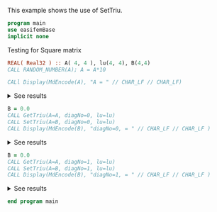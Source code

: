This example shows the use of SetTriu.

```fortran
program main
use easifemBase
implicit none
```

Testing for Square matrix

```fortran
REAL( Real32 ) :: A( 4, 4 ), lu(4, 4), B(4,4)
CALL RANDOM_NUMBER(A); A = A*10

CALl Display(MdEncode(A), "A = " // CHAR_LF // CHAR_LF)
```

<details>
<summary>See results</summary>
<div>

A =

|  |  |  |  |
|  --- |  --- |  --- |  --- |
| 2.859 | 5.5172 | 1.6403 | 5.7708 |
| 8.8695 | 6.974 | 5.6426 | 0.80722 |
| 6.8828 | 4.0238 | 9.9846 | 9.9341 |
| 2.7916 | 1.4534 | 5.1318 | 2.3856 |

</div>
</details>

```fortran
B = 0.0
CALL GetTriu(A=A, diagNo=0, lu=lu)
CALL SetTriu(A=B, diagNo=0, lu=lu)
CALL Display(MdEncode(B), "diagNo=0, = " // CHAR_LF // CHAR_LF )
```

<details>
<summary>See results</summary>
<div>

diagNo=0, =

|  |  |  |  |
|  --- |  --- |  --- |  --- |
| 2.859 | 5.5172 | 1.6403 | 5.7708 |
| 0 | 6.974 | 5.6426 | 0.80722 |
| 0 | 0 | 9.9846 | 9.9341 |
| 0 | 0 | 0 | 2.3856 |

</div>
</details>

```fortran
B = 0.0
CALL GetTriu(A=A, diagNo=1, lu=lu)
CALL SetTriu(A=B, diagNo=1, lu=lu)
CALL Display(MdEncode(B), "diagNo=1, = " // CHAR_LF // CHAR_LF )
```

<details>
<summary>See results</summary>
<div>

diagNo=1, =

|  |  |  |  |
|  --- |  --- |  --- |  --- |
| 0 | 5.5172 | 1.6403 | 5.7708 |
| 0 | 0 | 5.6426 | 0.80722 |
| 0 | 0 | 0 | 9.9341 |
| 0 | 0 | 0 | 0 |

</div>
</details>

```fortran
end program main
```

